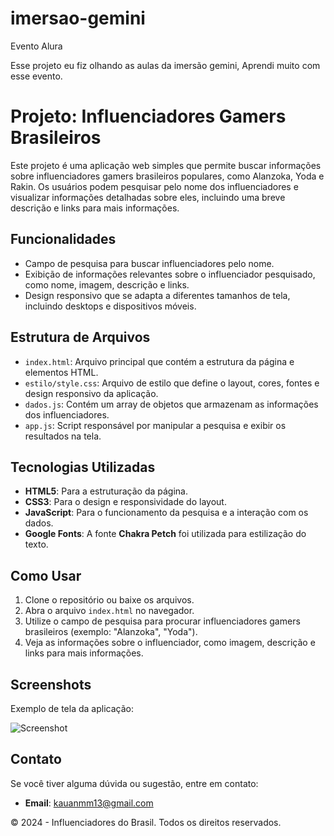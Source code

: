 # imersao-gemini
 Evento Alura

 Esse projeto eu fiz olhando as aulas da imersão gemini, Aprendi muito com esse evento.

# Projeto: Influenciadores Gamers Brasileiros

Este projeto é uma aplicação web simples que permite buscar informações sobre influenciadores gamers brasileiros populares, como Alanzoka, Yoda e Rakin. Os usuários podem pesquisar pelo nome dos influenciadores e visualizar informações detalhadas sobre eles, incluindo uma breve descrição e links para mais informações.

## Funcionalidades

- Campo de pesquisa para buscar influenciadores pelo nome.
- Exibição de informações relevantes sobre o influenciador pesquisado, como nome, imagem, descrição e links.
- Design responsivo que se adapta a diferentes tamanhos de tela, incluindo desktops e dispositivos móveis.

## Estrutura de Arquivos

- `index.html`: Arquivo principal que contém a estrutura da página e elementos HTML.
- `estilo/style.css`: Arquivo de estilo que define o layout, cores, fontes e design responsivo da aplicação.
- `dados.js`: Contém um array de objetos que armazenam as informações dos influenciadores.
- `app.js`: Script responsável por manipular a pesquisa e exibir os resultados na tela.

## Tecnologias Utilizadas

- **HTML5**: Para a estruturação da página.
- **CSS3**: Para o design e responsividade do layout.
- **JavaScript**: Para o funcionamento da pesquisa e a interação com os dados.
- **Google Fonts**: A fonte **Chakra Petch** foi utilizada para estilização do texto.

## Como Usar

1. Clone o repositório ou baixe os arquivos.
2. Abra o arquivo `index.html` no navegador.
3. Utilize o campo de pesquisa para procurar influenciadores gamers brasileiros (exemplo: "Alanzoka", "Yoda").
4. Veja as informações sobre o influenciador, como imagem, descrição e links para mais informações.

## Screenshots

Exemplo de tela da aplicação:

![Screenshot](caminho/para/screenshot.png)

## Contato

Se você tiver alguma dúvida ou sugestão, entre em contato:

- **Email**: kauanmm13@gmail.com

© 2024 - Influenciadores do Brasil. Todos os direitos reservados.
